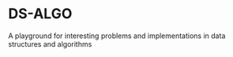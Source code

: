 # DS-ALGO
A playground for interesting problems and implementations in data structures and algorithms
